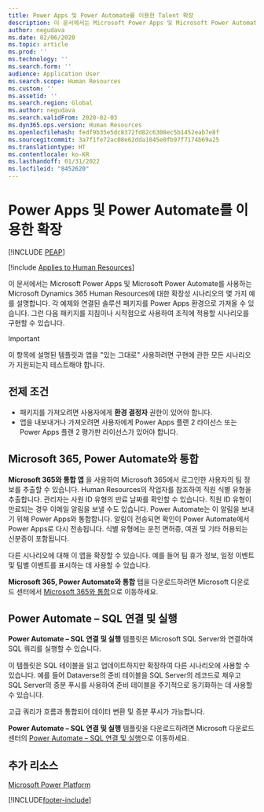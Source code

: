 ```yaml
---
title: Power Apps 및 Power Automate를 이용한 Talent 확장
description: 이 문서에서는 Microsoft Power Apps 및 Microsoft Power Automate를 사용하는 Microsoft Dynamics 365 Human Resources에 대한 확장성 시나리오의 몇 가지 예를 설명합니다.
author: negudava
ms.date: 02/06/2020
ms.topic: article
ms.prod: ''
ms.technology: ''
ms.search.form: ''
audience: Application User
ms.search.scope: Human Resources
ms.custom: ''
ms.assetid: ''
ms.search.region: Global
ms.author: negudava
ms.search.validFrom: 2020-02-03
ms.dyn365.ops.version: Human Resources
ms.openlocfilehash: fedf9b35e5dc8372fd82c6308ec5b1452eab7e8f
ms.sourcegitcommit: 3a7f1fe72ac08e62dda1045e0fb97f7174b69a25
ms.translationtype: HT
ms.contentlocale: ko-KR
ms.lasthandoff: 01/31/2022
ms.locfileid: "8452620"
---
```

# <a name="extend-with-power-apps-and-power-automate"></a>Power Apps 및 Power Automate를 이용한 확장


[!INCLUDE [PEAP](../includes/peap-1.md)]

[!include [Applies to Human Resources](../includes/applies-to-hr.md)]



이 문서에서는 Microsoft Power Apps 및 Microsoft Power Automate를 사용하는 Microsoft Dynamics 365 Human Resources에 대한 확장성 시나리오의 몇 가지 예를 설명합니다. 각 예제와 연결된 솔루션 패키지를 Power Apps 환경으로 가져올 수 있습니다. 그런 다음 패키지를 지침이나 시작점으로 사용하여 조직에 적용할 시나리오를 구현할 수 있습니다.

> [!IMPORTANT]
> 이 항목에 설명된 템플릿과 앱을 "있는 그대로" 사용하려면 구현에 관한 모든 시나리오가 지원되는지 테스트해야 합니다.

## <a name="prerequisites"></a>전제 조건

- 패키지를 가져오려면 사용자에게 **환경 결정자** 권한이 있어야 합니다.
- 앱을 내보내거나 가져오려면 사용자에게 Power Apps 플랜 2 라이선스 또는 Power Apps 플랜 2 평가판 라이선스가 있어야 합니다.

## <a name="integration-with-microsoft-365-power-automate"></a>Microsoft 365, Power Automate와 통합

**Microsoft 365와 통합 앱** 을 사용하여 Microsoft 365에서 로그인한 사용자의 팀 정보를 추출할 수 있습니다. Human Resources의 작업자를 참조하여 직원 식별 유형을 추출합니다. 관리자는 사원 ID 유형의 만료 날짜를 확인할 수 있습니다. 직원 ID 유형이 만료되는 경우 이메일 알림을 보낼 수도 있습니다. Power Automate는 이 알림을 보내기 위해 Power Apps와 통합합니다. 알림이 전송되면 확인이 Power Automate에서 Power Apps로 다시 전송됩니다. 식별 유형에는 운전 면허증, 여권 및 기타 허용되는 신분증이 포함됩니다.

다른 시나리오에 대해 이 앱을 확장할 수 있습니다. 예를 들어 팀 휴가 정보, 일정 이벤트 및 팀별 이벤트를 표시하는 데 사용할 수 있습니다.

**Microsoft 365, Power Automate와 통합** 탭을 다운로드하려면 Microsoft 다운로드 센터에서 [Microsoft 365와 통합](https://go.microsoft.com/fwlink/?linkid=2081787)으로 이동하세요.

## <a name="power-automate--sql-connect-and-execute"></a>Power Automate – SQL 연결 및 실행

**Power Automate – SQL 연결 및 실행** 템플릿은 Microsoft SQL Server와 연결하여 SQL 쿼리를 실행할 수 있습니다.

이 템플릿은 SQL 테이블을 읽고 업데이트하지만 확장하여 다른 시나리오에 사용할 수 있습니다. 예를 들어 Dataverse의 준비 테이블을 SQL Server의 레코드로 채우고 SQL Server의 증분 푸시를 사용하여 준비 테이블을 주기적으로 동기화하는 데 사용할 수 있습니다.

고급 쿼리가 흐름과 통합되어 데이터 변환 및 증분 푸시가 가능합니다.

**Power Automate – SQL 연결 및 실행** 템플릿을 다운로드하려면 Microsoft 다운로드 센터의 [Power Automate – SQL 연결 및 실행](https://go.microsoft.com/fwlink/?linkid=2081789)으로 이동하세요.

## <a name="additional-resources"></a>추가 리소스

[Microsoft Power Platform](/power-platform/admin/admin-documentation)</br>

[!INCLUDE[footer-include](../includes/footer-banner.md)]
